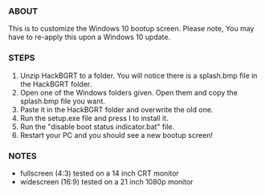### ABOUT
This is to customize the Windows 10 bootup screen. Please note, You may have to re-apply this upon a Windows 10 update.

### STEPS
1. Unzip HackBGRT to a folder. You will notice there is a splash.bmp file in the HackBGRT folder.
2. Open one of the Windows folders given. Open them and copy the splash.bmp file you want.
3. Paste it in the HackBGRT folder and overwrite the old one.
4. Run the setup.exe file and press I to install it.
5. Run the "disable boot status indicator.bat" file.
6. Restart your PC and you should see a new bootup screen!

### NOTES
- fullscreen (4:3) tested on a 14 inch CRT monitor
- widescreen (16:9) tested on a 21 inch 1080p monitor
